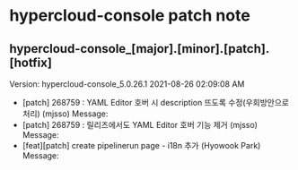 # hypercloud-console patch note
## hypercloud-console_[major].[minor].[patch].[hotfix]
Version: hypercloud-console_5.0.26.1
2021-08-26  02:09:08 AM
- [patch] 268759 : YAML Editor 호버 시 description 뜨도록 수정(우회방안으로 처리) (mjsso) 
    Message: 
- [patch] 268759 : 릴리즈에서도 YAML Editor 호버 기능 제거 (mjsso) 
    Message: 
- [feat][patch] create pipelinerun page - i18n 추가 (Hyowook Park) 
    Message: 